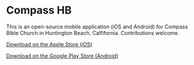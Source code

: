 # Compass HB

This is an open-source mobile application (iOS and Android) for Compass Bible Church in Huntington Beach, Calfifornia. Contributions welcome.

[Download on the Apple Store (iOS)](https://appsto.re/us/n_WA6.i)

[Download on the Google Play Store (Android)](https://play.google.com/store/apps/details?id=com.compasshb.mobile)
